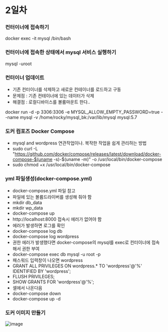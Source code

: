 # 2일차
### 컨터이너에 접속하기
docker exec -it mysql /bin/bash
### 컨터이너에 접속한 상태에서 mysql 서비스 실행하기
mysql -uroot

### 컨터이너 업데이트
 - 기존 컨터이너를 삭제하고 새로운 컨테이너를 로드하고 구동
- 문제점 : 기존 컨테이너에 있는 데이터가 삭제
- 해결점 : 로컬디바이스를 볼륨마운트 한다.. 

docker run -d -p 3306:3306 -e MYSQL_ALLOW_EMPTY_PASSWORD=true --name mysql -v /home/rocky/mysql_bk:/var/lib/mysql mysql:5.7

### 도커 컴포즈  Docker Compose
- mysql and wordpress 연관작업이나. 복작한 작업을 쉽게 관리하는 방법
- sudo curl -L "https://github.com/docker/compose/releases/latest/download/docker-compose-$(uname -s)-$(uname -m)" -o /usr/local/bin/docker-compose
- sudo chmod +x  /usr/local/bin/docker-compose

### yml 파일생성(docker-compose.yml)
- docker-compose.yml 파일 참고
- 파일에 있는 볼륨드라이버를 생성해 줘야 함
- mkdir db_data
- mkdir wp_data
- docker-compose up
- http://localhost:8000  접속시 에러가 없어야 함
- 에러가 발생하면 로그를 확인
- docker-compose log db
- docker-compose log wordpress
- 권한 에러가 발생했다면 docker-compose의 mysql를 exec로 컨터이너에 접속해서 권한 부여
- docker-compose exec db mysql -u root -p
- 패스워드 입력창이 나오면 wordpress
- GRANT ALL PRIVILEGES ON wordpress.* TO 'wordpress'@'%' IDENTIFIED BY 'wordpress';
- FLUSH PRIVILEGES;
- SHOW GRANTS FOR 'wordpress'@'%';
- 셀에서 나온다음
- docker-compose down
- docker-compose up -d

### 도커 이미지 만들기
![image](https://github.com/pia222kr20240629/docker/assets/174164680/459dbae5-b170-4c30-b78a-4c772424731a)


